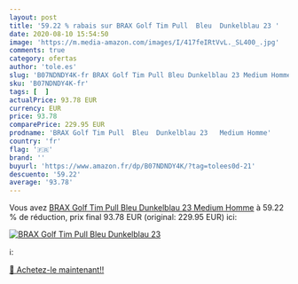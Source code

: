 ```yaml
---
layout: post
title: '59.22 % rabais sur BRAX Golf Tim Pull  Bleu  Dunkelblau 23 '
date: 2020-08-10 15:54:50
image: 'https://m.media-amazon.com/images/I/417feIRtVvL._SL400_.jpg'
comments: true
category: ofertas
author: 'tole.es'
slug: 'B07NDNDY4K-fr BRAX Golf Tim Pull Bleu Dunkelblau 23 Medium Homme'
sku: 'B07NDNDY4K-fr'
tags: [  ]
actualPrice: 93.78 EUR
currency: EUR
price: 93.78
comparePrice: 229.95 EUR
prodname: 'BRAX Golf Tim Pull  Bleu  Dunkelblau 23   Medium Homme'
country: 'fr'
flag: '🇫🇷'
brand: ''
buyurl: 'https://www.amazon.fr/dp/B07NDNDY4K/?tag=tolees0d-21'
descuento: '59.22'
average: '93.78'
---
```


Vous avez [BRAX Golf Tim Pull  Bleu  Dunkelblau 23   Medium Homme](https://www.amazon.fr/dp/B07NDNDY4K/?tag=tolees0d-21)  à  59.22 % de réduction, prix final  93.78 EUR (original: 229.95 EUR) ici:

[![BRAX Golf Tim Pull  Bleu  Dunkelblau 23 ](https://m.media-amazon.com/images/I/417feIRtVvL._SL400_.jpg)](https://www.amazon.fr/dp/B07NDNDY4K/?tag=tolees0d-21)

ℹ️:


[🛒 Achetez-le maintenant!!](https://www.amazon.fr/dp/B07NDNDY4K/?tag=tolees0d-21)
